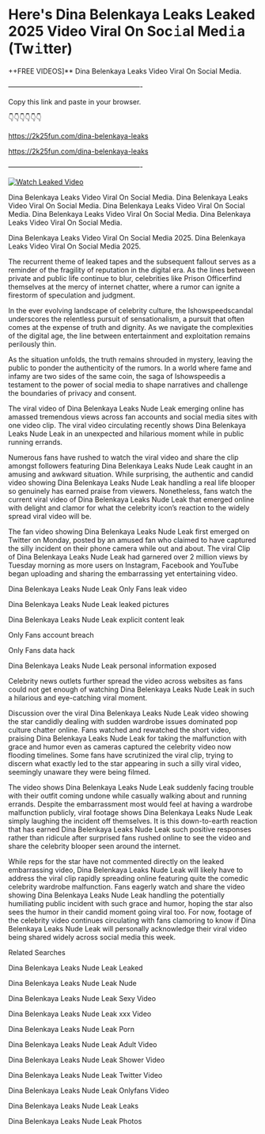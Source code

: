 # Here's Dina Belenkaya Leaks Leaked 2025 Video Viral On Soc𝚒al Med𝚒a (Tw𝚒tter)

++FREE VIDEOS]** Dina Belenkaya Leaks Video Viral On Social Media.

———————————————————-

Copy this link and paste in your browser.

👇👇👇👇👇👇

https://2k25fun.com/dina-belenkaya-leaks

https://2k25fun.com/dina-belenkaya-leaks

———————————————————-

[![Watch Leaked Video](https://miro.medium.com/v2/resize:fit:828/format:webp/1*cilzJN44JGOrTw9NJCrNHA.gif "Watch Leaked Video")](https://2k25fun.com/dina-belenkaya-leaks)

Dina Belenkaya Leaks Video Viral On Social Media. Dina Belenkaya Leaks Video Viral On Social Media. Dina Belenkaya Leaks Video Viral On Social Media. Dina Belenkaya Leaks Video Viral On Social Media. Dina Belenkaya Leaks Video Viral On Social Media.

Dina Belenkaya Leaks Video Viral On Social Media 2025. Dina Belenkaya Leaks Video Viral On Social Media 2025.

The recurrent theme of leaked tapes and the subsequent fallout serves as a reminder of the fragility of reputation in the digital era. As the lines between private and public life continue to blur, celebrities like Prison Officerfind themselves at the mercy of internet chatter, where a rumor can ignite a firestorm of speculation and judgment.

In the ever evolving landscape of celebrity culture, the Ishowspeedscandal underscores the relentless pursuit of sensationalism, a pursuit that often comes at the expense of truth and dignity. As we navigate the complexities of the digital age, the line between entertainment and exploitation remains perilously thin.

As the situation unfolds, the truth remains shrouded in mystery, leaving the public to ponder the authenticity of the rumors. In a world where fame and infamy are two sides of the same coin, the saga of Ishowspeedis a testament to the power of social media to shape narratives and challenge the boundaries of privacy and consent.

The viral video of Dina Belenkaya Leaks Nude Leak emerging online has amassed tremendous views across fan accounts and social media sites with one video clip. The viral video circulating recently shows Dina Belenkaya Leaks Nude Leak in an unexpected and hilarious moment while in public running errands.

Numerous fans have rushed to watch the viral video and share the clip amongst followers featuring Dina Belenkaya Leaks Nude Leak caught in an amusing and awkward situation. While surprising, the authentic and candid video showing Dina Belenkaya Leaks Nude Leak handling a real life blooper so genuinely has earned praise from viewers. Nonetheless, fans watch the current viral video of Dina Belenkaya Leaks Nude Leak that emerged online with delight and clamor for what the celebrity icon’s reaction to the widely spread viral video will be.

The fan video showing Dina Belenkaya Leaks Nude Leak first emerged on Twitter on Monday, posted by an amused fan who claimed to have captured the silly incident on their phone camera while out and about. The viral Clip of Dina Belenkaya Leaks Nude Leak had garnered over 2 million views by Tuesday morning as more users on Instagram, Facebook and YouTube began uploading and sharing the embarrassing yet entertaining video.

Dina Belenkaya Leaks Nude Leak Only Fans leak video

Dina Belenkaya Leaks Nude Leak leaked pictures

Dina Belenkaya Leaks Nude Leak explicit content leak

Only Fans account breach

Only Fans data hack

Dina Belenkaya Leaks Nude Leak personal information exposed

Celebrity news outlets further spread the video across websites as fans could not get enough of watching Dina Belenkaya Leaks Nude Leak in such a hilarious and eye-catching viral moment.

Discussion over the viral Dina Belenkaya Leaks Nude Leak video showing the star candidly dealing with sudden wardrobe issues dominated pop culture chatter online. Fans watched and rewatched the short video, praising Dina Belenkaya Leaks Nude Leak for taking the malfunction with grace and humor even as cameras captured the celebrity video now flooding timelines. Some fans have scrutinized the viral clip, trying to discern what exactly led to the star appearing in such a silly viral video, seemingly unaware they were being filmed.

The video shows Dina Belenkaya Leaks Nude Leak suddenly facing trouble with their outfit coming undone while casually walking about and running errands. Despite the embarrassment most would feel at having a wardrobe malfunction publicly, viral footage shows Dina Belenkaya Leaks Nude Leak simply laughing the incident off themselves. It is this down-to-earth reaction that has earned Dina Belenkaya Leaks Nude Leak such positive responses rather than ridicule after surprised fans rushed online to see the video and share the celebrity blooper seen around the internet.

While reps for the star have not commented directly on the leaked embarrassing video, Dina Belenkaya Leaks Nude Leak will likely have to address the viral clip rapidly spreading online featuring quite the comedic celebrity wardrobe malfunction. Fans eagerly watch and share the video showing Dina Belenkaya Leaks Nude Leak handling the potentially humiliating public incident with such grace and humor, hoping the star also sees the humor in their candid moment going viral too. For now, footage of the celebrity video continues circulating with fans clamoring to know if Dina Belenkaya Leaks Nude Leak will personally acknowledge their viral video being shared widely across social media this week.

Related Searches

Dina Belenkaya Leaks Nude Leak Leaked

Dina Belenkaya Leaks Nude Leak Nude

Dina Belenkaya Leaks Nude Leak Sexy Video

Dina Belenkaya Leaks Nude Leak xxx Video

Dina Belenkaya Leaks Nude Leak Porn

Dina Belenkaya Leaks Nude Leak Adult Video

Dina Belenkaya Leaks Nude Leak Shower Video

Dina Belenkaya Leaks Nude Leak Twitter Video

Dina Belenkaya Leaks Nude Leak Onlyfans Video

Dina Belenkaya Leaks Nude Leak Leaks

Dina Belenkaya Leaks Nude Leak Photos